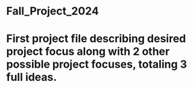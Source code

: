 # Fall_Project_2024
# First project file describing desired project focus along with 2 other possible project focuses, totaling 3 full ideas.
